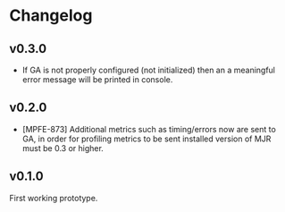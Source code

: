 # Changelog

## v0.3.0

* If GA is not properly configured (not initialized) then an a meaningful error message will be printed in console.

## v0.2.0

 * [MPFE-873] Additional metrics such as timing/errors now are sent to GA, in order for profiling metrics to be
 sent installed version of MJR must be 0.3 or higher.

## v0.1.0

First working prototype.
